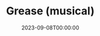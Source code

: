 ---
published: false
cancelled: COVID-19
layout: productions
title: Grease (musical)
date: 2023-09-08T00:00:00
opening_date: 2020-04-30
closing_date: 2020-06-07
category: musical
Theatre: Alhambra Theatre & Dining
Website: https://www.alhambrajax.com/show/grease/
show_details:
showtimes:
- 2020-04-30 11:00:00
- 2020-04-30 18:00:00
- 2020-05-01 18:00:00
- 2020-05-02 11:00:00
- 2020-05-02 18:00:00
- 2020-05-03 12:00:00
- 2020-05-03 18:00:00
- 2020-05-05 18:00:00
- 2020-05-06 18:00:00
- 2020-05-07 18:00:00
- 2020-05-08 18:00:00
- 2020-05-09 11:00:00
- 2020-05-09 18:00:00
- 2020-05-10 12:00:00
- 2020-05-10 18:00:00
- 2020-05-12 18:00:00
- 2020-05-13 18:00:00
- 2020-05-14 18:00:00
- 2020-05-15 18:00:00
- 2020-05-16 11:00:00
- 2020-05-16 18:00:00
- 2020-05-17 12:00:00
- 2020-05-17 18:00:00
- 2020-05-19 18:00:00
- 2020-05-20 18:00:00
- 2020-05-21 18:00:00
- 2020-05-22 18:00:00
- 2020-05-23 11:00:00
- 2020-05-23 18:00:00
- 2020-05-24 12:00:00
- 2020-05-24 18:00:00
- 2020-05-26 18:00:00
- 2020-05-27 18:00:00
- 2020-05-28 18:00:00
- 2020-05-29 18:00:00
- 2020-05-30 11:00:00
- 2020-05-30 18:00:00
- 2020-05-31 12:00:00
- 2020-05-31 18:00:00
- 2020-06-02 18:00:00
- 2020-06-03 18:00:00
- 2020-06-04 18:00:00
- 2020-06-05 18:00:00
- 2020-06-06 11:00:00
- 2020-06-06 18:00:00
- 2020-06-07 12:00:00
- 2020-06-07 18:00:00
---